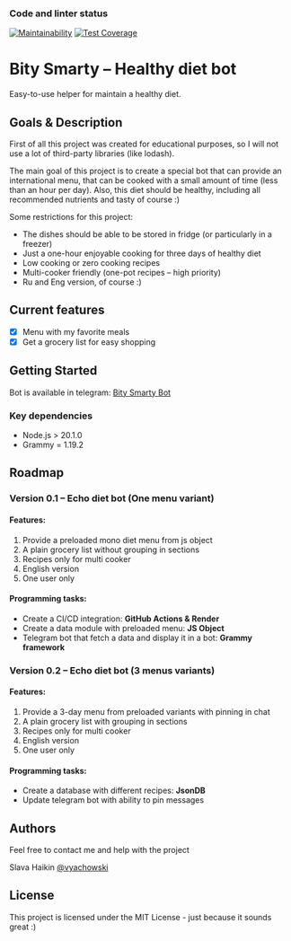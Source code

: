 ### Code and linter status
[![Maintainability](https://api.codeclimate.com/v1/badges/486fccb0b96e9919931a/maintainability)](https://codeclimate.com/github/Vyachowski/simple-diet-bot/maintainability)
[![Test Coverage](https://api.codeclimate.com/v1/badges/486fccb0b96e9919931a/test_coverage)](https://codeclimate.com/github/Vyachowski/simple-diet-bot/test_coverage)

# Bity Smarty – Healthy diet bot

Easy-to-use helper for maintain a healthy diet.

## Goals & Description

First of all this project was created for educational purposes, so I will not use a lot of third-party libraries (like lodash).

The main goal of this project is to create a special bot that can provide an international menu,
that can be cooked with a small amount of time (less than an hour per day).
Also, this diet should be healthy, including all recommended nutrients and tasty of course :)

Some restrictions for this project:
* The dishes should be able to be stored in fridge (or particularly in a freezer)
* Just a one-hour enjoyable cooking for three days of healthy diet
* Low cooking or zero cooking recipes
* Multi-cooker friendly (one-pot recipes – high priority)
* Ru and Eng version, of course :)

## Current features

- [x] Menu with my favorite meals
- [x] Get a grocery list for easy shopping

## Getting Started

Bot is available in telegram: [Bity Smarty Bot](https://t.me/bity_smarty_bot)

### Key dependencies

* Node.js > 20.1.0
* Grammy = 1.19.2

## Roadmap

### Version 0.1 – Echo diet bot (One menu variant)

#### Features:
1. Provide a preloaded mono diet menu from js object
2. A plain grocery list without grouping in sections
3. Recipes only for multi cooker
4. English version
5. One user only

#### Programming tasks:
* Create a CI/CD integration: **GitHub Actions & Render**
* Create a data module with preloaded menu: **JS Object**
* Telegram bot that fetch a data and display it in a bot: **Grammy framework**

### Version 0.2 – Echo diet bot (3 menus variants)

#### Features:
1. Provide a 3-day menu from preloaded variants with pinning in chat
2. A plain grocery list with grouping in sections
3. Recipes only for multi cooker
4. English version
5. One user only

#### Programming tasks:
* Create a database with different recipes: **JsonDB**
* Update telegram bot with ability to pin messages

## Authors

Feel free to contact me and help with the project

Slava Haikin
[@vyachowski](https://twitter.com/vyachowski)

## License

This project is licensed under the MIT License - just because it sounds great :)
